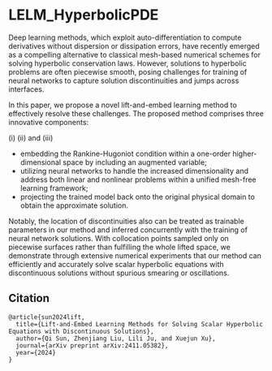 # LELM_HyperbolicPDE

Deep learning methods, which exploit auto-differentiation to compute derivatives without dispersion or dissipation errors, have recently emerged as a compelling alternative to classical mesh-based numerical schemes for solving hyperbolic conservation laws. However, solutions to hyperbolic problems are often piecewise smooth, posing challenges for training of neural networks to capture solution discontinuities and jumps across interfaces. 

In this paper, we propose a novel lift-and-embed learning method to effectively resolve these challenges. The proposed method comprises three innovative components: 

(i)  (ii) and (iii)  
-  embedding the Rankine-Hugoniot condition within a one-order higher-dimensional space by including an augmented variable;
-  utilizing neural networks to handle the increased dimensionality and address both linear and nonlinear problems within a unified mesh-free learning framework; 
-  projecting the trained model back onto the original physical domain to obtain the approximate solution.

Notably, the location of discontinuities also can be treated as trainable parameters in our method and inferred concurrently with the training of neural network solutions. With collocation points sampled only on piecewise surfaces rather than fulfilling the whole lifted space, we demonstrate through extensive numerical experiments that our method can efficiently and accurately solve scalar hyperbolic equations with discontinuous solutions without spurious smearing or oscillations.

## Citation

    @article{sun2024lift,
      title={Lift-and-Embed Learning Methods for Solving Scalar Hyperbolic Equations with Discontinuous Solutions},
      author={Qi Sun, Zhenjiang Liu, Lili Ju, and Xuejun Xu},
      journal={arXiv preprint arXiv:2411.05382},
      year={2024}
    }
